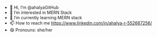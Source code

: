 - 👋 Hi, I’m @ahalyaGitHub
- 👀 I’m interested in MERN Stack
- 🌱 I’m currently learning MERN stack
- 📫 How to reach me https://www.linkedin.com/in/ahalya-r-552667256/
- 😄 Pronouns: she/her



